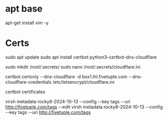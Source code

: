 # apt base

apt-get install vim -y

# Certs

sudo apt update
sudo apt install certbot python3-certbot-dns-cloudflare

sudo mkdir /root/.secrets/
sudo nano /root/.secrets/cloudflare.ini

certbot certonly --dns-cloudflare -d box1.ihl.fivetuple.com --dns-cloudflare-credentials /etc/letsencrypt/cloudflare.ini 

certbot certificates




virsh metadata rocky8-2024-10-13 --config --key tags --uri http://fivetuple.com/tags --edit
virsh metadata rocky8-2024-10-13 --config --key tags --uri http://fivetuple.com/tags
